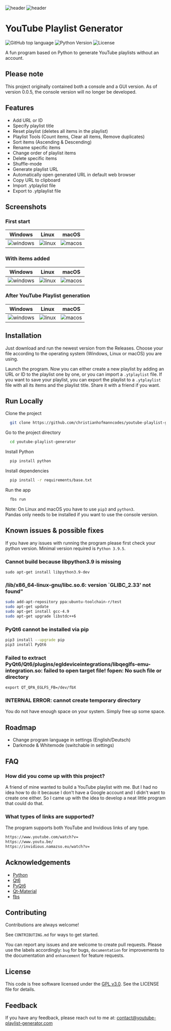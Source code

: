 ![header](src/main/resources/base/header/header-light.png#gh-light-mode-only)
![header](src/main/resources/base/header/header-dark.png#gh-dark-mode-only)

# YouTube Playlist Generator

![GitHub top language](https://img.shields.io/badge/language-python-orange)
![Python Version](https://img.shields.io/badge/python-3.10.6-yellow)
![License](https://img.shields.io/badge/license-GNU%20v3.0-blue)

A fun program based on Python to generate YouTube playlists without an account.  

## Please note

This project originally contained both a console and a GUI version.
As of version 0.0.5, the console version will no longer be developed.

## Features

- Add URL or ID
- Specify playlist title
- Reset playlist (deletes all items in the playlist)
- Playlist Tools (Count items, Clear all items, Remove duplicates)
- Sort items (Ascending & Descending)
- Rename specific items
- Change order of playlist items
- Delete specific items
- Shuffle-mode
- Generate playlist URL
- Automatically open generated URL in default web browser
- Copy URL to clipboard
- Import .ytplaylist file
- Export to .ytplaylist file

## Screenshots

### First start

| Windows                                                       | Linux                                                     | macOS                                                   |
| ------------------------------------------------------------- | --------------------------------------------------------- | ------------------------------------------------------- |
| ![windows](src/main/resources/base/screenshot/windows/screenshot-first-start.png) | ![linux](src/main/resources/base/screenshot/linux/screenshot-first-start.png) | ![macos](src/main/resources/base/screenshot/mac/screenshot-first-start.png) |

### With items added

| Windows                                                            | Linux                                                          | macOS                                                        |
| ------------------------------------------------------------------ | -------------------------------------------------------------- | ------------------------------------------------------------ |
| ![windows](src/main/resources/base/screenshot/windows/screenshot-with-items-added.png) | ![linux](src/main/resources/base/screenshot/linux/screenshot-with-items-added.png) | ![macos](src/main/resources/base/screenshot/mac/screenshot-with-items-added.png) |

### After YouTube Playlist generation

| Windows                                                                     | Linux                                                                   | macOS                                                                 |
| --------------------------------------------------------------------------- | ----------------------------------------------------------------------- | --------------------------------------------------------------------- |
| ![windows](src/main/resources/base/screenshot/windows/screenshot-after-playlist-generation.png) | ![linux](src/main/resources/base/screenshot/linux/screenshot-after-playlist-generation.png) | ![macos](src/main/resources/base/screenshot/mac/screenshot-after-playlist-generation.png) |

## Installation

Just download and run the newest version from the Releases.
Choose your file according to the operating system (Windows, Linux or macOS) you are using.

Launch the program. Now you can either create a new playlist by adding an URL or ID to the playlist one by one, or you can import a `.ytplaylist` file. If you want to save your playlist, you can export the playlist to a `.ytplaylist` file with all its items and the playlist title. Share it with a friend if you want.

## Run Locally

Clone the project

```bash
  git clone https://github.com/christianhofmanncodes/youtube-playlist-generator.git
```

Go to the project directory

```bash
  cd youtube-playlist-generator
```

Install Python

```bash
  pip install python
```

Install dependencies

```bash
  pip install -r requirements/base.txt
```

Run the app

```bash
  fbs run
```

Note: On Linux and macOS you have to use `pip3` and `python3`.  
Pandas only needs to be installed if you want to use the console version.

## Known issues & possible fixes

If you have any issues with running the program please first check your python version.
Minimal version required is `Python 3.9.5`.

### Cannot build because libpython3.9 is missing

`sudo apt-get install libpython3.9-dev`

### /lib/x86_64-linux-gnu/libc.so.6: version \`GLIBC_2.33' not found”

```bash
sudo add-apt-repository ppa:ubuntu-toolchain-r/test
sudo apt-get update
sudo apt-get install gcc-4.9
sudo apt-get upgrade libstdc++6
```

### PyQt6 cannot be installed via pip

```bash
pip3 install --upgrade pip
pip3 install PyQt6
```

### Failed to extract PyQt6/Qt6/plugins/egldeviceintegrations/libqeglfs-emu-integration.so: failed to open target file! fopen: No such file or directory

`export QT_QPA_EGLFS_FB=/dev/fbX`

### INTERNAL ERROR: cannot create temporary directory

You do not have enough space on your system.
Simply free up some space.

## Roadmap

- Change program language in settings (English/Deutsch)
- Darkmode & Whitemode (switchable in settings)

## FAQ

### How did you come up with this project?

A friend of mine wanted to build a YouTube playlist with me. But I had no idea how to do it because I don't have a Google account and I didn't want to create one either. So I came up with the idea to develop a neat little program that could do that.

### What types of links are supported?

The program supports both YouTube and Invidious links of any type.

```bash
https://www.youtube.com/watch?v=
https://www.youtu.be/
https://invidious.namazso.eu/watch?v=
```

## Acknowledgements

- [Python](https://github.com/python/)
- [Qt6](https://doc.qt.io/qtforpython-6/index.html)
- [PyQt6](https://www.riverbankcomputing.com/software/pyqt/)
- [Qt-Material](https://github.com/UN-GCPDS/qt-material)
- [fbs](https://build-system.fman.io/)

## Contributing

Contributions are always welcome!

See `CONTRIBUTING.md` for ways to get started.

You can report any issues and are welcome to create pull requests.
Please use the labels accordingly: `bug` for bugs, `documentation` for improvements to the documentation and `enhancement` for feature requests.

## License

This code is free software licensed under the [GPL v3.0](https://choosealicense.com/licenses/gpl-3.0/). See the LICENSE file for details.

## Feedback

If you have any feedback, please reach out to me at: contact@youtube-playlist-generator.com
